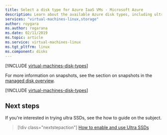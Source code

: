 ```yaml
---
title: Select a disk type for Azure IaaS VMs - Microsoft Azure
description: Learn about the available Azure disk types, including ultra SSDs, premium SSDs, standard SSDs, and Standard HDDs.
services: "virtual-machines-linux,storage"
author: roygara
ms.author: rogarana
ms.date: 02/11/2019
ms.topic: article
ms.service: virtual-machines-linux
ms.tgt_pltfrm: linux
ms.component: disks
---
```


[!INCLUDE [virtual-machines-disk-types](../../../includes/virtual-machines-managed-disks-types-overview.md)]

For more information on snapshots, see the section on snapshots in the [managed disk overview](managed-disks-overview.md).

[!INCLUDE [virtual-machines-disk-types](../../../includes/virtual-machines-managed-disks-types-billing-and-fees.md)]

## Next steps

If you're interested in trying ultra SSDs, see the how to guide on the subject.

> [!div class="nextstepaction"]
> [How to enable and use Ultra SSDs](disks-enable-ultra-ssd.md)